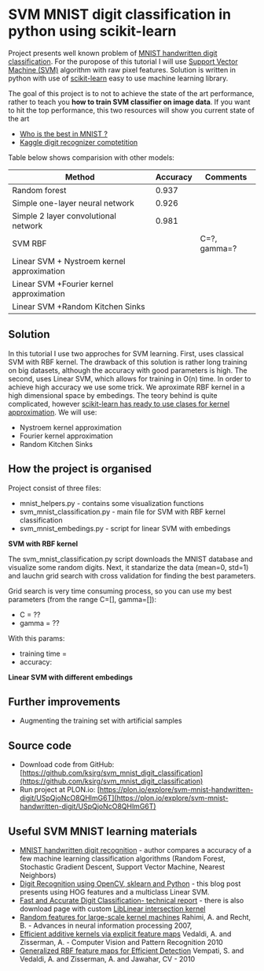 # SVM MNIST digit classification in python using scikit-learn

Project presents well known problem of [MNIST handwritten digit classification](https://en.wikipedia.org/wiki/MNIST_database). For the puropose of this tutorial I will use [Support Vector Machine (SVM)](https://en.wikipedia.org/wiki/Support_vector_machine) algorithm with raw pixel features. Solution is written in python with use of [scikit-learn](http://scikit-learn.org/stable/) easy to use machine learning library.


The goal of this project is to not to achieve the state of the art performance, rather to teach you **how to train SVM classifier on image data**. 
If you want to hit the top performance, this two resources will show you current state of the art

* [Who is the best in MNIST ?](http://rodrigob.github.io/are_we_there_yet/build/classification_datasets_results.html#4d4e495354)
* [Kaggle digit recognizer comptetition](https://www.kaggle.com/c/digit-recognizer)

Table below shows comparision with other models:


| Method                                     | Accuracy | Comments     |
|--------------------------------------------|----------|--------------|
| Random forest                              | 0.937    |              |
| Simple one-layer neural network            | 0.926    |              |
| Simple 2 layer convolutional network       | 0.981    |              |
| SVM RBF                                    |          | C=?, gamma=? |
| Linear SVM + Nystroem kernel approximation |          |              |
| Linear SVM +Fourier kernel approximation   |          |              |
| Linear SVM +Random Kitchen Sinks           |          |              |


## Solution

In this tutorial I use two approches for SVM learning. First, uses classical SVM with RBF kernel. The drawback of this solution is rather long training on big datasets, although the accuracy with good parameters is high. The second, uses Linear SVM, which allows for training in O(n) time. In order to achieve high accuracy we use some trick. We aproximate RBF kernel in a high dimensional space by embedings. The teory behind is quite complicated, however [scikit-learn has ready to use clases for kernel approximation](http://scikit-learn.org/stable/modules/kernel_approximation.html#kernel-approximation
). We will use:

* Nystroem kernel approximation
* Fourier kernel approximation
* Random Kitchen Sinks



## How the project is organised

Project consist of three files:

* mnist_helpers.py - contains some visualization functions
* svm_mnist_classification.py - main file for SVM with RBF kernel classification
* svm_mnist_embedings.py - script for linear SVM with embedings

**SVM with RBF kernel**

The svm_mnist_classification.py script downloads the MNIST database and visualize some random digits. Next, it standarize the data (mean=0, std=1) and lauchn grid search with cross validation for finding the best parameters.

Grid search is very time consuming process, so you can use my best parameters (from the range C=[], gamma=[]):
* C = ??
* gamma = ??

With this params:

* training time =
* accuracy: 



**Linear SVM with different embedings**





## Further improvements
 
* Augmenting the training set with artificial samples


## Source code

* Download code from GitHub: [https://github.com/ksirg/svm_mnist_digit_classification](https://github.com/ksirg/svm_mnist_digit_classification)
* Run project at PLON.io: [https://plon.io/explore/svm-mnist-handwritten-digit/USpQjoNcO8QHlmG6T](https://plon.io/explore/svm-mnist-handwritten-digit/USpQjoNcO8QHlmG6T)


## Useful SVM MNIST learning materials

* [MNIST handwritten digit recognition](http://brianfarris.me/static/digit_recognizer.html) - author compares a accuracy of a few machine learning classification algorithms (Random Forest, Stochastic Gradient Descent, Support Vector Machine, Nearest Neighbors)
* [Digit Recognition using OpenCV, sklearn and Python](http://hanzratech.in/2015/02/24/handwritten-digit-recognition-using-opencv-sklearn-and-python.html) - this blog post presents using HOG features and a multiclass Linear SVM.
* [Fast and Accurate Digit Classification- technical report](https://www2.eecs.berkeley.edu/Pubs/TechRpts/2009/EECS-2009-159.html) - there is also download page with custom [LibLinear intersection kernel](http://ttic.uchicago.edu/~smaji/projects/digits/)
* [Random features for large-scale kernel machines](http://www.robots.ox.ac.uk/~vgg/rg/papers/randomfeatures.pdf) Rahimi, A. and Recht, B. - Advances in neural information processing 2007,
* [Efficient additive kernels via explicit feature maps](http://www.robots.ox.ac.uk/~vedaldi/assets/pubs/vedaldi11efficient.pdf) Vedaldi, A. and Zisserman, A. - Computer Vision and Pattern Recognition 2010
* [Generalized RBF feature maps for Efficient Detection](http://www.robots.ox.ac.uk/~vedaldi/assets/pubs/sreekanth10generalized.pdf) Vempati, S. and Vedaldi, A. and Zisserman, A. and Jawahar, CV - 2010

 
